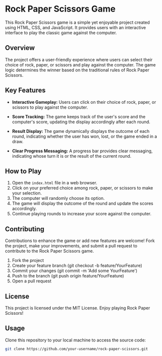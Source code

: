 # Rock Paper Scissors Game

This Rock Paper Scissors game is a simple yet enjoyable project created using HTML, CSS, and JavaScript. It provides users with an interactive interface to play the classic game against the computer.

## Overview

The project offers a user-friendly experience where users can select their choice of rock, paper, or scissors and play against the computer. The game logic determines the winner based on the traditional rules of Rock Paper Scissors.

## Key Features

- **Interactive Gameplay:** Users can click on their choice of rock, paper, or scissors to play against the computer.
  
- **Score Tracking:** The game keeps track of the user's score and the computer's score, updating the display accordingly after each round.
  
- **Result Display:** The game dynamically displays the outcome of each round, indicating whether the user has won, lost, or the game ended in a draw.
  
- **Clear Progress Messaging:** A progress bar provides clear messaging, indicating whose turn it is or the result of the current round.

## How to Play

1. Open the `index.html` file in a web browser.
2. Click on your preferred choice among rock, paper, or scissors to make your selection.
3. The computer will randomly choose its option.
4. The game will display the outcome of the round and update the scores accordingly.
5. Continue playing rounds to increase your score against the computer.

## Contributing
Contributions to enhance the game or add new features are welcome! Fork the project, make your improvements, and submit a pull request to contribute to the Rock Paper Scissors game.

1. Fork the project
2. Create your feature branch (git checkout -b feature/YourFeature)
3. Commit your changes (git commit -m 'Add some YourFeature')
4. Push to the branch (git push origin feature/YourFeature)
5. Open a pull request

## License

This project is licensed under the MIT License. Enjoy playing Rock Paper Scissors!

## Usage

Clone this repository to your local machine to access the source code:

```bash
git clone https://github.com/your-username/rock-paper-scissors.git


